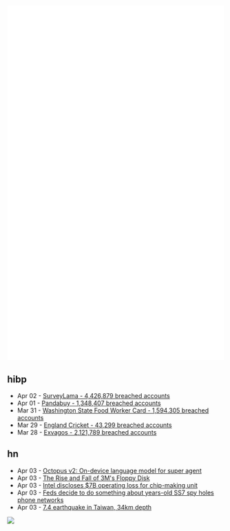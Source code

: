 ![Metrics](https://raw.githubusercontent.com/phixion/phixion/master/metrics.svg)

## hibp

<!--
for https://github.com/phixion/phixion/blob/main/.github/workflows/feeds.yml
-->
<!--START_SECTION:haveibeenpwnd-->
- Apr 02 - [SurveyLama - 4,426,879 breached accounts](https://haveibeenpwned.com/PwnedWebsites#SurveyLama)
- Apr 01 - [Pandabuy - 1,348,407 breached accounts](https://haveibeenpwned.com/PwnedWebsites#Pandabuy)
- Mar 31 - [Washington State Food Worker Card - 1,594,305 breached accounts](https://haveibeenpwned.com/PwnedWebsites#WashingtonStateFoodWorkerCard)
- Mar 29 - [England Cricket - 43,299 breached accounts](https://haveibeenpwned.com/PwnedWebsites#ECB)
- Mar 28 - [Exvagos - 2,121,789 breached accounts](https://haveibeenpwned.com/PwnedWebsites#Exvagos)
<!--END_SECTION:haveibeenpwnd-->

## hn

<!--
for https://github.com/phixion/phixion/blob/main/.github/workflows/feeds.yml
-->
<!--START_SECTION:hn-->
- Apr 03 - [Octopus v2: On-device language model for super agent](https://arxiv.org/abs/2404.01744)
- Apr 03 - [The Rise and Fall of 3M's Floppy Disk](https://spectrum.ieee.org/3m-floppy)
- Apr 03 - [Intel discloses $7B operating loss for chip-making unit](https://www.reuters.com/technology/intel-discloses-financials-foundry-business-2024-04-02/)
- Apr 03 - [Feds decide to do something about years-old SS7 spy holes phone networks](https://www.theregister.com/2024/04/02/fcc_ss7_security/)
- Apr 03 - [7.4 earthquake in Taiwan, 34km depth](https://earthquake.usgs.gov/earthquakes/map/?extent=16.34123,-246.42334&extent=28.51697,-223.43994)
<!--END_SECTION:hn-->

<!--
for https://yhype.me
-->
![](https://hit.yhype.me/github/profile?user_id=13013670)
